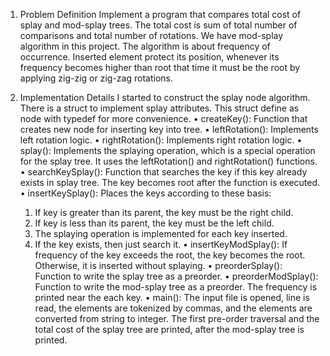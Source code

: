 1. Problem Definition
Implement a program that compares total cost of splay and mod-splay trees. The total cost is sum of total number of comparisons and total number of rotations.
We have mod-splay algorithm in this project. The algorithm is about frequency of occurrence. Inserted element protect its position, whenever its frequency becomes higher than root that time it must be the root by applying zig-zig or zig-zag rotations.

2. Implementation Details
I started to construct the splay node algorithm. There is a struct to implement splay attributes. This struct define as node with typedef for more convenience.
•	createKey(): Function that creates new node for inserting key into tree.
•	leftRotation(): Implements left rotation logic.
•	rightRotation(): Implements right rotation logic.
•	splay(): Implements the splaying operation, which is a special operation for the splay tree. It uses the leftRotation() and rightRotation() functions. 
•	searchKeySplay(): Function that searches the key if this key already exists in splay tree. The key becomes root after the function is executed.
•	insertKeySplay(): Places the keys according to these basis: 
    1.	If key is greater than its parent, the key must be the right child.
    2.	If key is less than its parent, the key must be the left child.
    3.	The splaying operation is implemented for each key inserted. 
    4.	If the key exists, then just search it.
•	insertKeyModSplay(): If frequency of the key exceeds the root, the key becomes the root. Otherwise, it is inserted without splaying.
•	preorderSplay(): Function to write the splay tree as a preorder.
•	preorderModSplay(): Function to write the mod-splay tree as a preorder. The frequency is printed near the each key.
•	main(): The input file is opened, line is read, the elements are tokenized by commas, and the elements are converted from string to integer. The first pre-order traversal and the total cost of the splay tree are printed, after the mod-splay tree is printed.
